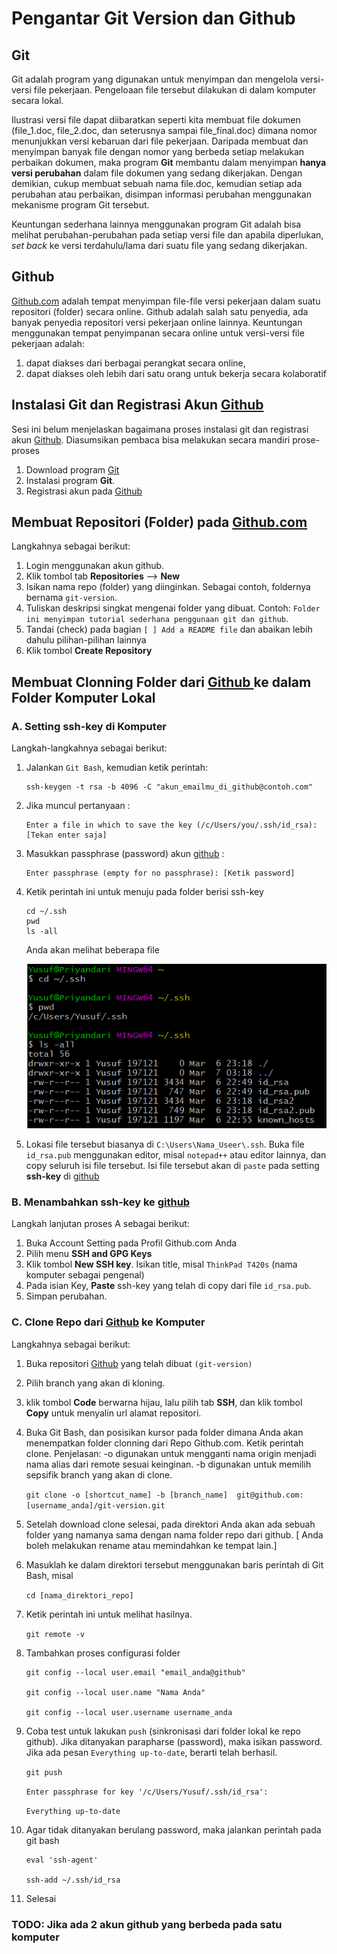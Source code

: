 # Pengantar Git Version dan Github
## Git
Git adalah program yang digunakan untuk menyimpan dan mengelola versi-versi file pekerjaan. Pengeloaan file tersebut dilakukan di dalam komputer secara lokal.

Ilustrasi versi file dapat diibaratkan seperti kita membuat file dokumen (file_1.doc, file_2.doc, dan seterusnya sampai file_final.doc) dimana nomor menunjukkan versi kebaruan dari file pekerjaan. Daripada membuat dan menyimpan banyak file dengan nomor yang berbeda setiap melakukan perbaikan dokumen, maka program **Git** membantu dalam menyimpan **hanya versi perubahan** dalam file dokumen yang sedang dikerjakan. Dengan demikian, cukup membuat sebuah nama file.doc, kemudian setiap ada perubahan atau perbaikan, disimpan informasi perubahan menggunakan mekanisme program Git tersebut.

Keuntungan sederhana lainnya menggunakan program Git adalah bisa melihat perubahan-perubahan pada setiap versi file dan apabila diperlukan, *set back* ke versi terdahulu/lama dari suatu file yang sedang dikerjakan.

## Github
[Github.com](github.com) adalah tempat menyimpan file-file versi pekerjaan dalam suatu repositori (folder) secara online. Github adalah salah satu penyedia, ada banyak penyedia repositori versi pekerjaan online lainnya. Keuntungan menggunakan tempat penyimpanan secara online untuk versi-versi file pekerjaan adalah:
  1. dapat diakses dari berbagai perangkat secara online,
  2. dapat diakses oleh lebih dari satu orang untuk bekerja secara kolaboratif


## Instalasi Git dan Registrasi Akun [Github](github.com)

Sesi ini belum menjelaskan bagaimana proses instalasi git dan registrasi akun [Github](github.com). Diasumsikan pembaca bisa melakukan secara mandiri prose-proses
 1. Download program [Git](https://git-scm.com/downloads)
 2. Instalasi program **Git**.
 3. Registrasi akun pada [Github](github.com)


## Membuat Repositori (Folder) pada [Github.com](github.com)

Langkahnya sebagai berikut:
 1. Login menggunakan akun github.
 2. Klik tombol tab **Repositories** --> **New**
 3. Isikan nama repo (folder) yang diinginkan. Sebagai contoh, foldernya bernama `git-version`.
 4. Tuliskan deskripsi singkat mengenai folder yang dibuat. Contoh: `Folder ini menyimpan tutorial sederhana penggunaan git dan github`.
 5. Tandai (check) pada bagian `[ ] Add a README file` dan abaikan lebih dahulu pilihan-pilihan lainnya
 6. Klik tombol **Create Repository**


## Membuat Clonning Folder dari <a href="github.com">Github </a> ke dalam Folder Komputer Lokal

### A. Setting ssh-key di Komputer

Langkah-langkahnya sebagai berikut:

1. Jalankan `Git Bash`, kemudian ketik perintah:

    ```commandline
    ssh-keygen -t rsa -b 4096 -C "akun_emailmu_di_github@contoh.com"
    ```
2. Jika muncul pertanyaan :
    ```commandline
    Enter a file in which to save the key (/c/Users/you/.ssh/id_rsa):[Tekan enter saja]
    ```
3. Masukkan passphrase (password) akun [github](github.com) :

    ```commandline
    Enter passphrase (empty for no passphrase): [Ketik password]
    ```
4. Ketik perintah ini untuk menuju pada folder berisi ssh-key
    ```
    cd ~/.ssh
    pwd
    ls -all
    ```
    Anda akan melihat beberapa file

    ![Hasil langkah 4](image/home_rsa_file.PNG)

5. Lokasi file tersebut biasanya di `C:\Users\Nama_Useer\.ssh`. Buka file `id_rsa.pub` menggunakan editor, misal `notepad++` atau editor lainnya, dan copy seluruh isi file tersebut. Isi file tersebut akan di `paste` pada setting **ssh-key** di [github](github.com)


### B. Menambahkan ssh-key ke [github](github.com)

Langkah lanjutan proses A sebagai berikut:

1. Buka Account Setting pada Profil Github.com Anda
2. Pilih menu **SSH and GPG Keys**
3. Klik tombol **New SSH key**. Isikan title, misal `ThinkPad T420s` (nama komputer sebagai pengenal)
4. Pada isian Key, **Paste** ssh-key yang telah di copy dari file `id_rsa.pub`.
5. Simpan perubahan.


### C. Clone Repo dari  [Github](github.com) ke Komputer

Langkahnya sebagai berikut:

1. Buka repositori [Github](github.com) yang telah dibuat `(git-version)`
2. Pilih branch yang akan di kloning.
3. klik tombol **Code** berwarna hijau, lalu pilih tab **SSH**, dan klik tombol **Copy** untuk menyalin url alamat repositori.
4. Buka Git Bash, dan posisikan kursor pada folder dimana Anda akan menempatkan folder clonning dari Repo Github.com.  Ketik perintah clone.  Penjelasan: -o digunakan untuk mengganti nama origin menjadi nama alias dari remote sesuai keinginan. -b digunakan untuk memilih sepsifik branch yang akan di clone.

    ``` git clone -o [shortcut_name] -b [branch_name]  git@github.com:[username_anda]/git-version.git ```
       
5. Setelah download clone selesai, pada direktori Anda akan ada sebuah folder yang namanya sama dengan nama folder repo dari github. [ Anda boleh melakukan rename atau memindahkan ke tempat lain.]

6. Masuklah ke dalam direktori tersebut menggunakan baris perintah di Git Bash, misal

    ```cd [nama_direktori_repo]```

7. Ketik perintah ini untuk melihat hasilnya.

    ```git remote -v```

8. Tambahkan proses configurasi folder

    ```
   git config --local user.email "email_anda@github"
   
   git config --local user.name "Nama Anda"

    git config --local user.username username_anda
   ```

9. Coba test untuk lakukan `push` (sinkronisasi dari folder lokal ke repo github). Jika ditanyakan parapharse (password), maka isikan password. Jika ada pesan `Everything up-to-date`, berarti telah berhasil. 

    ```git push```
    
    ```Enter passphrase for key '/c/Users/Yusuf/.ssh/id_rsa':```
    
    ```Everything up-to-date```

10. Agar tidak ditanyakan berulang password, maka jalankan perintah pada git bash

    ``` 
    eval 'ssh-agent' 
       
    ssh-add ~/.ssh/id_rsa 
    ```

11. Selesai



### TODO: Jika ada 2 akun github yang berbeda pada satu komputer 